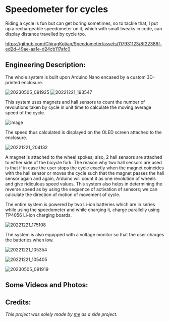 # Speedometer for cycles

Riding a cycle is fun but can get boring sometimes, so to tackle that, I put up a rechargeable speedometer on it, which with small tweaks in code, can display distance travelled by cycle too.



https://github.com/ChiragKotian/Speedometer/assets/117931123/8f22386f-ed2d-49ae-aa1e-d24cb117afc0



## Engineering Description:

The whole system is built upon Arduino Nano encased by a custom 3D-printed enclosure.

![20230505_091925](https://github.com/ChiragKotian/Speedometer/assets/117931123/cb1716fd-581c-4a3e-9547-03ab225757e6)
![20221221_193547](https://github.com/ChiragKotian/Speedometer/assets/117931123/2a550a3c-92c9-4510-bdb9-b584f27e217d)

This system uses magnets and hall sensors to count the number of revolutions taken by cycle in unit time to calculate the moving average speed of the cycle.

![image](https://github.com/ChiragKotian/Speedometer/assets/117931123/b2482d88-1064-4dc3-a97d-bd57356f87a3)

The speed thus calculated is displayed on the OLED screen attached to the enclosure.

![20221221_204132](https://github.com/ChiragKotian/Speedometer/assets/117931123/8f3bd439-70ce-42f2-b313-ddac0a9e1402)

A magnet is attached to the wheel spokes; also, 2 hall sensors are attached to either side of the bicycle fork. The reason why two hall sensors are used is that if in case the user stops the cycle exactly 
when the magnet coincides with the hall sensor or moves the cycle such that the magnet passes the hall sensor again and again, Arduino will count it as one revolution of wheels
and give ridiculous speed values. This system also helps in determining the reverse speed as by using the sequence of activation of sensors; we can calculate the direction of motion
of movement of cycle.




The entire system is powered by two Li-ion batteries which are in series while using the speedometer and while charging it, charge parallelly using TP4056 Li-ion charging boards.

![20221221_175108](https://github.com/ChiragKotian/Speedometer/assets/117931123/8a8e4dad-a51b-45da-9645-9a8173fa7be6)



The system is also equipped with a voltage monitor so that the user charges the batteries when low.

![20221221_105354](https://github.com/ChiragKotian/Speedometer/assets/117931123/984f89bd-3a79-4084-ba96-d2590b2f8892)

![20221221_105405](https://github.com/ChiragKotian/Speedometer/assets/117931123/ae3aad68-1419-4d08-9699-af561231cbde)

![20230505_091919](https://github.com/ChiragKotian/Speedometer/assets/117931123/1317cbd0-5081-4e50-80ca-e417e39acc15)


## Some Videos and Photos:

## Credits:
_This project was solely made by [me](https://chiragkotian.github.io) as a side project._
